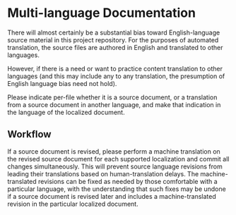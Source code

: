 <!--
 Copyright (C) 2022 Code for Vegas Foundation
 
 This file is part of doc-cfv-howtos.
 
 doc-cfv-howtos is free software: you can redistribute it and/or modify
 it under the terms of the GNU General Public License as published by
 the Free Software Foundation, either version 3 of the License, or
 (at your option) any later version.
 
 doc-cfv-howtos is distributed in the hope that it will be useful,
 but WITHOUT ANY WARRANTY; without even the implied warranty of
 MERCHANTABILITY or FITNESS FOR A PARTICULAR PURPOSE.  See the
 GNU General Public License for more details.
 
 You should have received a copy of the GNU General Public License
 along with doc-cfv-howtos.  If not, see <http://www.gnu.org/licenses/>.
-->

# Multi-language Documentation

There will almost certainly be a substantial bias toward English-language source material in this project repository. For the purposes of automated translation, the source files are authored in English and translated to other languages.

However, if there is a need or want to practice content translation to other languages (and this may include any to any translation, the presumption of English language bias need not hold).

Please indicate per-file whether it is a source document, or a translation from a source document in another language, and make that indication in the language of the localized document.

## Workflow

If a source document is revised, please perform a machine translation on the revised source document for each supported localization and commit all changes simultaneously. This will prevent source language revisions from leading their translations based on human-translation delays. The machine-translated revisions can be fixed as needed by those comfortable with a particular language, with the understanding that such fixes may be undone if a source document is revised later and includes a machine-translated revision in the particular localized document.
